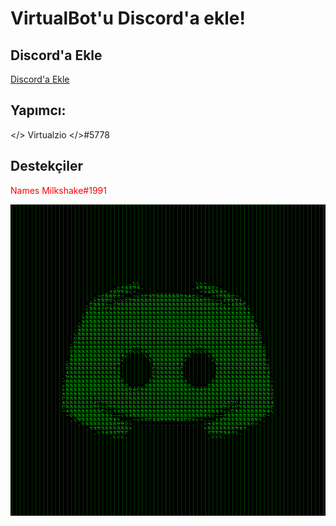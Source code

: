 # VirtualBot'u Discord'a ekle!
## Discord'a Ekle
[Discord'a Ekle](https://discord.com/oauth2/authorize?client_id=869210204724666428&scope=bot&permissions=36727824)
## Yapımcı:
</> Virtualzio </>#5778
## Destekçiler
<span style="color:red">Names Milkshake#1991</span>

![VirtualBot](1627306530-31-177-227-110.png)
